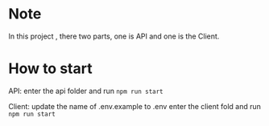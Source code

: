 # Note

In this project , there two parts, one is API and one is the Client. 

# How to start 
API: enter the api folder and run `npm run start`

Client: update the name of .env.example to .env 
        enter the client fold and run `npm run start`